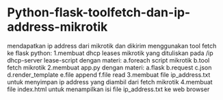 # Python-flask-toolfetch-dan-ip-address-mikrotik
mendapatkan ip address dari mikrotik dan dikirim menggunakan tool fetch ke flask python:
1.membuat dhcp leases mikrotik yang dituliskan pada /ip dhcp-server lease-script dengan materi:
    a.foreach script mikrotik
    b.tool fetch mikrotik
2.membuat app.py dengan materi:
    a.flask
    b.request
    c.json
    d.render_template
    e.file append
    f.file read
3.membuat file ip_address.txt untuk menyimpan ip address yang diambil dari fetch mikrotik
4.membuat file index.html untuk menampilkan isi file ip_address.txt ke web browser
